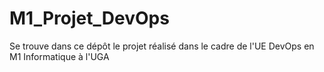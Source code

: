 # M1_Projet_DevOps
Se trouve dans ce dépôt le projet réalisé dans le cadre de l'UE DevOps en M1 Informatique à l'UGA
